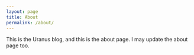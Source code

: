```yaml
---
layout: page
title: About
permalink: /about/
---
```



This is the Uranus blog, and this is the about page.
I may update the about page too.


